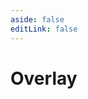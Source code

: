 ```yaml
---
aside: false
editLink: false
---
```


# Overlay

<script setup>
import Chart from '../../components/sample/Chart.vue'
import { js, html, css } from '../../components/sample/overlay/index.js'
</script>
<Chart :js="js" :html="html" :css="css"/>

<!--@include: @/components/sample/overlay/index.md-->

